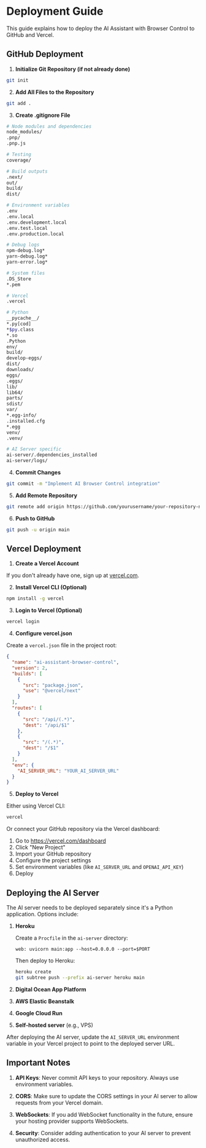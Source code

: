 # Deployment Guide

This guide explains how to deploy the AI Assistant with Browser Control to GitHub and Vercel.

## GitHub Deployment

1. **Initialize Git Repository (if not already done)**

```bash
git init
```

2. **Add All Files to the Repository**

```bash
git add .
```

3. **Create .gitignore File**

```bash
# Node modules and dependencies
node_modules/
.pnp/
.pnp.js

# Testing
coverage/

# Build outputs
.next/
out/
build/
dist/

# Environment variables
.env
.env.local
.env.development.local
.env.test.local
.env.production.local

# Debug logs
npm-debug.log*
yarn-debug.log*
yarn-error.log*

# System files
.DS_Store
*.pem

# Vercel
.vercel

# Python
__pycache__/
*.py[cod]
*$py.class
*.so
.Python
env/
build/
develop-eggs/
dist/
downloads/
eggs/
.eggs/
lib/
lib64/
parts/
sdist/
var/
*.egg-info/
.installed.cfg
*.egg
venv/
.venv/

# AI Server specific
ai-server/.dependencies_installed
ai-server/logs/
```

4. **Commit Changes**

```bash
git commit -m "Implement AI Browser Control integration"
```

5. **Add Remote Repository**

```bash
git remote add origin https://github.com/yourusername/your-repository-name.git
```

6. **Push to GitHub**

```bash
git push -u origin main
```

## Vercel Deployment

1. **Create a Vercel Account**

If you don't already have one, sign up at [vercel.com](https://vercel.com).

2. **Install Vercel CLI (Optional)**

```bash
npm install -g vercel
```

3. **Login to Vercel (Optional)**

```bash
vercel login
```

4. **Configure vercel.json**

Create a `vercel.json` file in the project root:

```json
{
  "name": "ai-assistant-browser-control",
  "version": 2,
  "builds": [
    {
      "src": "package.json",
      "use": "@vercel/next"
    }
  ],
  "routes": [
    {
      "src": "/api/(.*)",
      "dest": "/api/$1"
    },
    {
      "src": "/(.*)",
      "dest": "/$1"
    }
  ],
  "env": {
    "AI_SERVER_URL": "YOUR_AI_SERVER_URL"
  }
}
```

5. **Deploy to Vercel**

Either using Vercel CLI:

```bash
vercel
```

Or connect your GitHub repository via the Vercel dashboard:

1. Go to https://vercel.com/dashboard
2. Click "New Project"
3. Import your GitHub repository
4. Configure the project settings
5. Set environment variables (like `AI_SERVER_URL` and `OPENAI_API_KEY`)
6. Deploy

## Deploying the AI Server

The AI server needs to be deployed separately since it's a Python application. Options include:

1. **Heroku**
   
   Create a `Procfile` in the `ai-server` directory:
   ```
   web: uvicorn main:app --host=0.0.0.0 --port=$PORT
   ```
   
   Then deploy to Heroku:
   ```bash
   heroku create
   git subtree push --prefix ai-server heroku main
   ```

2. **Digital Ocean App Platform**

3. **AWS Elastic Beanstalk**

4. **Google Cloud Run**

5. **Self-hosted server** (e.g., VPS)

After deploying the AI server, update the `AI_SERVER_URL` environment variable in your Vercel project to point to the deployed server URL.

## Important Notes

1. **API Keys**: Never commit API keys to your repository. Always use environment variables.

2. **CORS**: Make sure to update the CORS settings in your AI server to allow requests from your Vercel domain.

3. **WebSockets**: If you add WebSocket functionality in the future, ensure your hosting provider supports WebSockets.

4. **Security**: Consider adding authentication to your AI server to prevent unauthorized access. 
